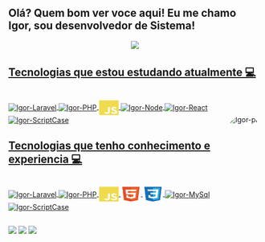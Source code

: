 
## Olá? Quem bom ver voce aqui! Eu me chamo Igor, sou desenvolvedor de Sistema!
<div align="center">
  <a href="https://github.com/igortomas">
  <img height="180em" src="https://github-readme-stats.vercel.app/api?username=igortomas&show_icons=true&theme=transparent"/>
</div>
  
  ## Tecnologias que estou estudando atualmente 💻
 
<div style="display: inline_block"><br>
  <img align="center" alt="Igor-Laravel" height="30" width="40" src="https://cdn.jsdelivr.net/gh/devicons/devicon/icons/laravel/laravel-plain.svg"">
  <img align="center" alt="Igor-PHP" height="30" width="40" src="https://cdn.jsdelivr.net/gh/devicons/devicon/icons/php/php-plain.svg">
  <img align="center" alt="Igor-Js" height="30" width="40" src="https://raw.githubusercontent.com/devicons/devicon/master/icons/javascript/javascript-plain.svg">
  <img align="center" alt="Igor-Node" height="30" width="40" src="https://cdn.jsdelivr.net/gh/devicons/devicon/icons/nodejs/nodejs-original.svg">
  <img align="center" alt="Igor-React" height="30" width="40" src="https://cdn.jsdelivr.net/gh/devicons/devicon/icons/react/react-original.svg">
  <img align="center" alt="Igor-ScriptCase" height="30" width="40" src="https://www.imagemhost.com.br/images/2022/08/10/icon-scriptcase.png">
<img align="right" alt="Igor-pic" height="150" style="border-radius:50px;" src="https://user-images.githubusercontent.com/87492560/157344608-71c1e5a5-5fa1-4438-941e-685c79de1396.gif">
</div>

## Tecnologias que tenho conhecimento e experiencia 💻

<div style="display: inline_block"><br>
  <img align="center" alt="Igor-Laravel" height="30" width="40" src="https://cdn.jsdelivr.net/gh/devicons/devicon/icons/laravel/laravel-plain.svg"">
  <img align="center" alt="Igor-PHP" height="30" width="40" src="https://cdn.jsdelivr.net/gh/devicons/devicon/icons/php/php-plain.svg">
  <img align="center" alt="Igor-Js" height="30" width="40" src="https://raw.githubusercontent.com/devicons/devicon/master/icons/javascript/javascript-plain.svg">
  <img align="center" alt="Igor-HTML" height="30" width="40" src="https://raw.githubusercontent.com/devicons/devicon/master/icons/html5/html5-original.svg">
  <img align="center" alt="Igor-CSS" height="30" width="40" src="https://raw.githubusercontent.com/devicons/devicon/master/icons/css3/css3-original.svg">
  <img align="center" alt="Igor-MySql" height="30" width="40" src="https://cdn.jsdelivr.net/gh/devicons/devicon/icons/mysql/mysql-original-wordmark.svg">
  <img align="center" alt="Igor-ScriptCase" height="30" width="40" src="https://www.imagemhost.com.br/images/2022/08/10/icon-scriptcase.png">
</div>
  
  ##
 
<div> 
  <a href="https://instagram.com/igortomasr" target="_blank"><img src="https://img.shields.io/badge/-Instagram-%23E4405F?style=for-the-badge&logo=instagram&logoColor=white" target="_blank"></a>
  <a href = "mailto:igortomas2008@gmail.com"><img src="https://img.shields.io/badge/-Gmail-%23333?style=for-the-badge&logo=gmail&logoColor=white" target="_blank"></a>
  <a href="https://www.linkedin.com/in/igor-tom%C3%A1s-b353a1203/" target="_blank"><img src="https://img.shields.io/badge/-LinkedIn-%230077B5?style=for-the-badge&logo=linkedin&logoColor=white" target="_blank"></a> 
 
</div>


